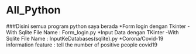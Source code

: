 # All_Python
###Disini semua program python saya berada
*Form login dengan Tkinter 
 	-With Sqlite
 		File Name : Form_login.py
*Input Data dengan TKinter
 	-With Sqlite
 		File Name : InputKeDatabases(sqlite).py
*Corona/Covid-19 information
 	feature : tell the number of positive people covid19